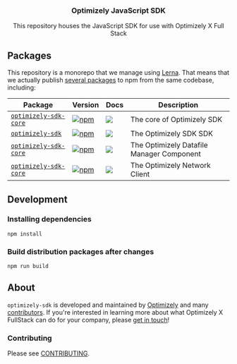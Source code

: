 <h3 align="center">
  Optimizely JavaScript SDK
</h3>

<p align="center">
  This repository houses the JavaScript SDK for use with Optimizely X Full Stack
</p>

## Packages

This repository is a monorepo that we manage using [Lerna](https://github.com/lerna/lerna). That means that we actually publish [several packages](/packages) to npm from the same codebase, including:

| Package                                                | Version                                                                                                                                   | Docs                                                                                                                                                                                                                                                                          | Description                                                                        |
| ------------------------------------------------------ | ----------------------------------------------------------------------------------------------------------------------------------------- | ----------------------------------------------------------------------------------------------------------------------------------------------------------------------------------------------------------------------------------------------------------------------------- | ---------------------------------------------------------------------------------- |
| [`optimizely-sdk-core`](/packages/optimizely-sdk-core)               | [![npm](https://img.shields.io/npm/v/optimizely-sdk-core.svg?style=flat-square)](https://npmjs.com/package/@optimizely/optimizely-sdk-core)                     | [![](https://img.shields.io/badge/API%20Docs-site-green.svg?style=flat-square)](https://developers.optimizely.com/x/solutions/sdks/reference/?language=javascript)           | The core of Optimizely SDK                                                                                                  |
| [`optimizely-sdk`](/packages/optimizely-sdk)               | [![npm](https://img.shields.io/npm/v/optimizely-sdk.svg?style=flat-square)](https://npmjs.com/package/@optimizely/optimizely-sdk)                     | [![](https://img.shields.io/badge/API%20Docs-site-green.svg?style=flat-square)](https://developers.optimizely.com/x/solutions/sdks/reference/?language=javascript)           | The Optimizely SDK SDK                                                                                                  |
| [`optimizely-sdk-core`](/packages/optimizely-datafile-manager)               | [![npm](https://img.shields.io/npm/v/optimizely-datafile-manager.svg?style=flat-square)](https://npmjs.com/package/@optimizely/optimizely-datafile-manager)                     | [![](https://img.shields.io/badge/API%20Docs-site-green.svg?style=flat-square)](https://developers.optimizely.com/x/solutions/sdks/reference/?language=javascript)           | The Optimizely Datafile Manager Component                                                                                                  |
| [`optimizely-sdk-core`](/packages/optimizely-network-client)               | [![npm](https://img.shields.io/npm/v/optimizely-network-client.svg?style=flat-square)](https://npmjs.com/package/@optimizely/optimizely-network-client)                     | [![](https://img.shields.io/badge/API%20Docs-site-green.svg?style=flat-square)](https://developers.optimizely.com/x/solutions/sdks/reference/?language=javascript)           | The Optimizely Network Client                                                                                                  |

## Development

### Installing dependencies

```npm install```

### Build distribution packages after changes

```
npm run build
```

## About

`optimizely-sdk` is developed and maintained by [Optimizely](https://optimizely.com) and many [contributors](https://github.com/optimizely/javascript-sdk/graphs/contributors). If you're interested in learning more about what Optimizely X FullStack can do for your company, please [get in touch](mailto:eng@optimizely.com)!


### Contributing

Please see [CONTRIBUTING](CONTRIBUTING.md).
